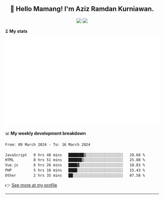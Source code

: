 <h2 align="center">👋 Hello Mamang! I'm Aziz Ramdan Kurniawan.</h2>  
<p align="center">
  <img src="https://komarev.com/ghpvc/?username=azizramdan">
  <img src="https://wakatime.com/badge/user/90056fa0-4c31-4eca-954e-2a3ac05896f9.svg">
</p>
    
⏳ **My stats**  
![](https://raw.githubusercontent.com/azizramdan/github-stats/master/generated/overview.svg#gh-dark-mode-only)

📊 **My weekly development breakdown**
<!--START_SECTION:waka-->

```txt
From: 09 March 2024 - To: 16 March 2024

JavaScript   9 hrs 48 mins   ███████▒░░░░░░░░░░░░░░░░░   28.68 %
HTML         8 hrs 51 mins   ██████▒░░░░░░░░░░░░░░░░░░   25.88 %
Vue.js       6 hrs 26 mins   ████▓░░░░░░░░░░░░░░░░░░░░   18.83 %
PHP          5 hrs 16 mins   ████░░░░░░░░░░░░░░░░░░░░░   15.43 %
Other        2 hrs 35 mins   ██░░░░░░░░░░░░░░░░░░░░░░░   07.58 %
```

<!--END_SECTION:waka-->
👉 [See more at my profile](https://wakatime.com/@azizramdan)
***
